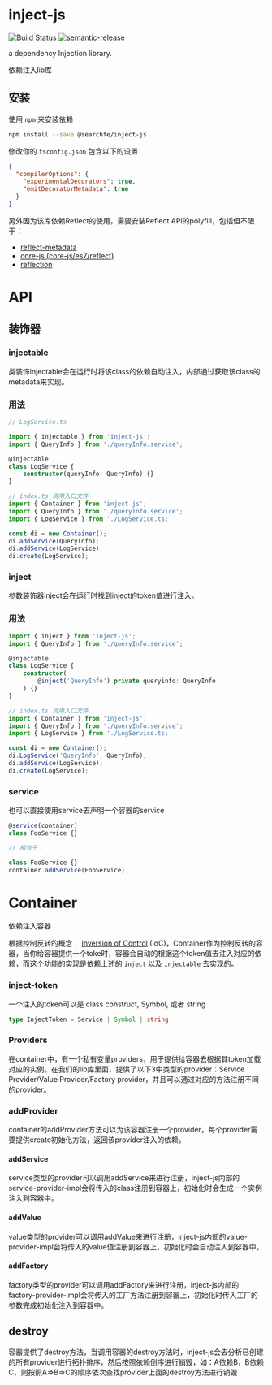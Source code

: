 # inject-js
[![Build Status](https://travis-ci.org/searchfe/inject-js.svg?branch=master)](https://travis-ci.org/github/searchfe/inject-js)
[![semantic-release](https://img.shields.io/badge/%20%20%F0%9F%93%A6%F0%9F%9A%80-semantic--release-e10079.svg)](https://github.com/searchfe/inject-js)

a dependency Injection library.

依赖注入lib库

## 安装

使用 `npm` 来安装依赖

```sh
npm install --save @searchfe/inject-js
```

修改你的 `tsconfig.json` 包含以下的设置

```json
{
  "compilerOptions": {
    "experimentalDecorators": true,
    "emitDecoratorMetadata": true
  }
}
```

另外因为该库依赖Reflect的使用，需要安装Reflect API的polyfill，包括但不限于：


- [reflect-metadata](https://www.npmjs.com/package/reflect-metadata)
- [core-js (core-js/es7/reflect)](https://www.npmjs.com/package/core-js)
- [reflection](https://www.npmjs.com/package/@abraham/reflection)

# API

## 装饰器

### injectable

类装饰injectable会在运行时将该class的依赖自动注入，内部通过获取该class的metadata来实现。

### 用法

```typescript
// LogService.ts

import { injectable } from 'inject-js';
import { QueryInfo } from './queryInfo.service';

@injectable
class LogService {
    constructor(queryInfo: QueryInfo) {}
}

// index.ts 调用入口文件
import { Container } from 'inject-js';
import { QueryInfo } from './queryInfo.service';
import { LogService } from './LogService.ts;

const di = new Container();
di.addService(QueryInfo);
di.addService(LogService);
di.create(LogService);

```

### inject

参数装饰器inject会在运行时找到inject的token值进行注入。

### 用法

```typescript
import { inject } from 'inject-js';
import { QueryInfo } from './queryInfo.service';

@injectable
class LogService {
    constructor(
        @inject('QueryInfo') private queryinfo: QueryInfo
    ) {}
}

// index.ts 调用入口文件
import { Container } from 'inject-js';
import { QueryInfo } from './queryInfo.service';
import { LogService } from './LogService.ts;

const di = new Container();
di.LogService('QueryInfo', QueryInfo);
di.addService(LogService);
di.create(LogService);

```

### service

也可以直接使用service去声明一个容器的service

```typescript
@service(container)
class FooService {}

// 相当于：

class FooService {}
container.addService(FooService)
```

# Container

依赖注入容器

根据控制反转的概念： [Inversion of Control](https://en.wikipedia.org/wiki/Inversion_of_control) (IoC)，Container作为控制反转的容器，当你给容器提供一个toke时，容器会自动的根据这个token值去注入对应的依赖，而这个功能的实现是依赖上述的 `inject` 以及 `injectable` 去实现的。

### inject-token

一个注入的token可以是 class construct, Symbol, 或者 string

```typescript
type InjectToken = Service | Symbol | string
```

### Providers

在container中，有一个私有变量providers，用于提供给容器去根据其token加载对应的实例。在我们的lib库里面，提供了以下3中类型的provider：Service Provider/Value Provider/Factory provider，并且可以通过对应的方法注册不同的provider。

### addProvider

container的addProvider方法可以为该容器注册一个provider，每个provider需要提供create初始化方法，返回该provider注入的依赖。

#### addService

service类型的provider可以调用addService来进行注册，inject-js内部的service-provider-impl会将传入的class注册到容器上，初始化时会生成一个实例注入到容器中。

#### addValue

value类型的provider可以调用addValue来进行注册，inject-js内部的value-provider-impl会将传入的value值注册到容器上，初始化时会自动注入到容器中。

#### addFactory

factory类型的provider可以调用addFactory来进行注册，inject-js内部的factory-provider-impl会将传入的工厂方法注册到容器上，初始化时传入工厂的参数完成初始化注入到容器中。

## destroy

容器提供了destroy方法，当调用容器的destroy方法时，inject-js会去分析已创建的所有provider进行拓扑排序，然后按照依赖倒序进行销毁，如：A依赖B，B依赖C，则按照A=>B=>C的顺序依次查找provider上面的destroy方法进行销毁
